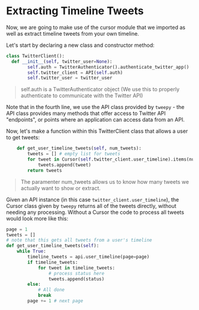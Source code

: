# Extracting Timeline Tweets

Now, we are going to make use of the cursor module that we imported as well as extract timeline tweets from your own timeline.

Let's start by declaring a new class and constructor method:

```python
class TwitterClient():
  def __init__(self, twitter_user=None):
        self.auth = TwitterAuthenticator().authenticate_twitter_app()
        self.twitter_client = API(self.auth)
        self.twitter_user = twitter_user
```

>self.auth is a TwitterAuthenticator object (We use this to properly authenticate to communicate with the Twitter API)

Note that in the fourth line, we use the API class provided by `tweepy` - the API class provides many methods that offer access to Twitter API "endpoints", or points where an application can access data from an API.

 Now, let's make a function within this TwitterClient class that allows a user to get tweets:

```python
    def get_user_timeline_tweets(self, num_tweets):
        tweets = [] # empty list for tweets
        for tweet in Cursor(self.twitter_client.user_timeline).items(num_tweets):
            tweets.append(tweet)
        return tweets
```

> The paramenter num_tweets allows us to know how many tweets we actually want to show or extract.

Given an API instance (in this case `twitter_client.user_timeline`), the Cursor class given by `tweepy` returns all of the tweets directly, without needing any processing. Without a Cursor the code to process all tweets would look more like this:

```python
page = 1
tweets = []
# note that this gets all tweets from a user's timeline
def get_user_timeline_tweets(self):
    while True:
        timeline_tweets = api.user_timeline(page=page)
        if timeline_tweets:
            for tweet in timeline_tweets:
                # process status here
                tweets.append(status)
        else:
            # All done
            break
        page += 1 # next page 	
```

